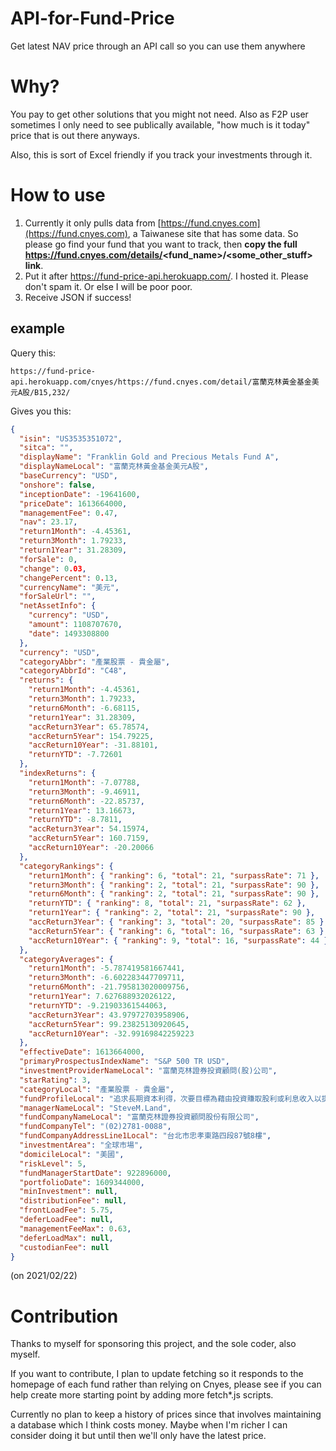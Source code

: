 # API-for-Fund-Price

Get latest NAV price through an API call so you can use them anywhere

# Why?

You pay to get other solutions that you might not need. Also as F2P user sometimes I only need to see publically available, "how much is it today" price that is out there anyways.

Also, this is sort of Excel friendly if you track your investments through it.

# How to use

1. Currently it only pulls data from [https://fund.cnyes.com](https://fund.cnyes.com), a Taiwanese site that has some data. So please go find your fund that you want to track, then **copy the full https://fund.cnyes.com/details/<fund_name>/<some_other_stuff> link**.
2. Put it after https://fund-price-api.herokuapp.com/. I hosted it. Please don't spam it. Or else I will be poor poor.
3. Receive JSON if success!

## example

Query this:

`https://fund-price-api.herokuapp.com/cnyes/https://fund.cnyes.com/detail/富蘭克林黃金基金美元A股/B15,232/`

Gives you this:

```json
{
  "isin": "US3535351072",
  "sitca": "",
  "displayName": "Franklin Gold and Precious Metals Fund A",
  "displayNameLocal": "富蘭克林黃金基金美元A股",
  "baseCurrency": "USD",
  "onshore": false,
  "inceptionDate": -19641600,
  "priceDate": 1613664000,
  "managementFee": 0.47,
  "nav": 23.17,
  "return1Month": -4.45361,
  "return3Month": 1.79233,
  "return1Year": 31.28309,
  "forSale": 0,
  "change": 0.03,
  "changePercent": 0.13,
  "currencyName": "美元",
  "forSaleUrl": "",
  "netAssetInfo": {
    "currency": "USD",
    "amount": 1108707670,
    "date": 1493308800
  },
  "currency": "USD",
  "categoryAbbr": "產業股票 - 貴金屬",
  "categoryAbbrId": "C48",
  "returns": {
    "return1Month": -4.45361,
    "return3Month": 1.79233,
    "return6Month": -6.68115,
    "return1Year": 31.28309,
    "accReturn3Year": 65.78574,
    "accReturn5Year": 154.79225,
    "accReturn10Year": -31.88101,
    "returnYTD": -7.72601
  },
  "indexReturns": {
    "return1Month": -7.07788,
    "return3Month": -9.46911,
    "return6Month": -22.85737,
    "return1Year": 13.16673,
    "returnYTD": -8.7811,
    "accReturn3Year": 54.15974,
    "accReturn5Year": 160.7159,
    "accReturn10Year": -20.20066
  },
  "categoryRankings": {
    "return1Month": { "ranking": 6, "total": 21, "surpassRate": 71 },
    "return3Month": { "ranking": 2, "total": 21, "surpassRate": 90 },
    "return6Month": { "ranking": 2, "total": 21, "surpassRate": 90 },
    "returnYTD": { "ranking": 8, "total": 21, "surpassRate": 62 },
    "return1Year": { "ranking": 2, "total": 21, "surpassRate": 90 },
    "accReturn3Year": { "ranking": 3, "total": 20, "surpassRate": 85 },
    "accReturn5Year": { "ranking": 6, "total": 16, "surpassRate": 63 },
    "accReturn10Year": { "ranking": 9, "total": 16, "surpassRate": 44 }
  },
  "categoryAverages": {
    "return1Month": -5.787419581667441,
    "return3Month": -6.602283447709711,
    "return6Month": -21.795813020009756,
    "return1Year": 7.627688932026122,
    "returnYTD": -9.21903361544063,
    "accReturn3Year": 43.97972703958906,
    "accReturn5Year": 99.23825130920645,
    "accReturn10Year": -32.99169842259223
  },
  "effectiveDate": 1613664000,
  "primaryProspectusIndexName": "S&P 500 TR USD",
  "investmentProviderNameLocal": "富蘭克林證券投資顧問(股)公司",
  "starRating": 3,
  "categoryLocal": "產業股票 - 貴金屬",
  "fundProfileLocal": "追求長期資本利得，次要目標為藉由投資賺取股利或利息收入以提供當期收益予股東。在一般市場狀況下，本基金將至少投資80%總資產於黃金及貴金屬營運公司所發行的證券。本基金得購買位於全球各地的黃金及貴金屬營運公司的證券，並且通常將顯著地投資在美國境外的公司。本基金得投資在不同市值規模之公司，包括小型及中型企業。本基金主要投資在股權證券，主要為普通股。本基金也可投資於美國、全球及歐洲的存託憑證。",
  "managerNameLocal": "SteveM.Land",
  "fundCompanyNameLocal": "富蘭克林證券投資顧問股份有限公司",
  "fundCompanyTel": "(02)2781-0088",
  "fundCompanyAddressLine1Local": "台北市忠孝東路四段87號8樓",
  "investmentArea": "全球市場",
  "domicileLocal": "美國",
  "riskLevel": 5,
  "fundManagerStartDate": 922896000,
  "portfolioDate": 1609344000,
  "minInvestment": null,
  "distributionFee": null,
  "frontLoadFee": 5.75,
  "deferLoadFee": null,
  "managementFeeMax": 0.63,
  "deferLoadMax": null,
  "custodianFee": null
}
```

(on 2021/02/22)

# Contribution

Thanks to myself for sponsoring this project, and the sole coder, also myself.

If you want to contribute, I plan to update fetching so it responds to the homepage of each fund rather than relying on Cnyes, please see if you can help create more starting point by adding more fetch\*.js scripts.

Currently no plan to keep a history of prices since that involves maintaining a database which I think costs money. Maybe when I'm richer I can consider doing it but until then we'll only have the latest price.
